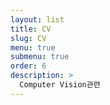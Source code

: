 ```yaml
---
layout: list
title: CV
slug: CV
menu: true
submenu: true
order: 6
description: >
  Computer Vision관련
---
```


